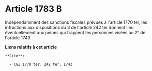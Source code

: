 # Article 1783 B

Indépendamment des sanctions fiscales prévues à l'article 1770 ter, les infractions aux dispositions du 3 de l'article 242
ter donnent lieu éventuellement aux peines qui frappent les personnes visées au 2° de l'article 1743.

**Liens relatifs à cet article**

	**Cite**:

	  - CGI 1770 ter, 242 ter, 1743
